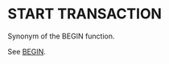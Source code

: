 # START TRANSACTION<a name="r_START_TRANSACTION"></a>

Synonym of the BEGIN function\. 

See [BEGIN](r_BEGIN.md)\. 